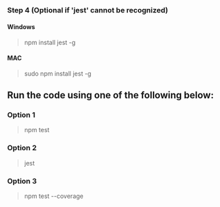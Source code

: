 ## 


### Step 4 (Optional if 'jest' cannot be recognized)
#### Windows
> npm install jest -g

#### MAC
> sudo npm install jest -g

## Run the code using one of the following below:
### Option 1
> npm test

### Option 2
> jest

### Option 3
> npm test --coverage
